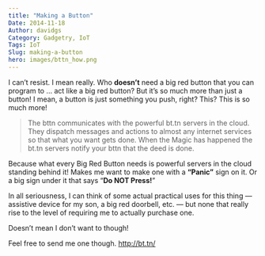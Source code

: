 ```yaml
---
title: "Making a Button"
Date: 2014-11-18
Author: davidgs
Category: Gadgetry, IoT
Tags: IoT
Slug: making-a-button
hero: images/bttn_how.png
---
```


 I can’t resist. I mean really. Who **doesn’t** need a big red button that you can program to … act like a big red button? But it’s so much more than just a button! I mean, a button is just something you push, right? This? This is so much more!

> The bttn communicates with the powerful bt.tn servers in the cloud. They dispatch messages and actions to almost any internet services so that what you want gets done. When the Magic has happened the bt.tn servers notify your bttn that the deed is done.

Because what every Big Red Button needs is powerful servers in the cloud standing behind it! Makes me want to make one with a **“Panic”** sign on it. Or a big sign under it that says “**Do NOT Press!**” 

In all seriousness, I can think of some actual practical uses for this thing — assistive device for my son, a big red doorbell, etc. — but none that really rise to the level of requiring me to actually purchase one.

Doesn’t mean I don’t want to though!

Feel free to send me one though. <http://bt.tn/>
